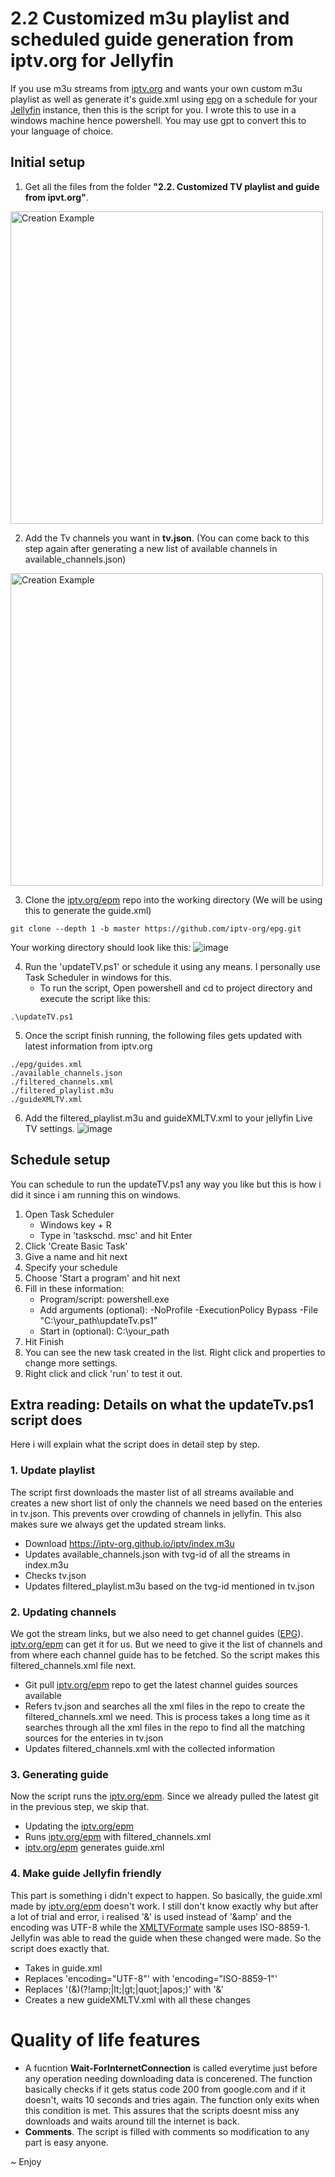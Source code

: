 # 2.2 Customized m3u playlist and scheduled guide generation from iptv.org for Jellyfin
If you use m3u streams from [iptv.org](https://github.com/iptv-org/iptv) and wants your own custom m3u playlist as well as generate it's guide.xml using [epg](https://github.com/iptv-org/epg) on a schedule for your [Jellyfin](https://jellyfin.org/) instance, then this is the script for you. I wrote this to use in a windows machine hence powershell. You may use gpt to convert this to your language of choice.

## Initial setup
1. Get all the files from the folder **"2.2. Customized TV playlist and guide from ipvt.org"**.

<img src="https://github.com/reun100e/Handy-Scripts/assets/47780896/44327790-2469-4b6a-aa77-0cd0012eaadd" alt="Creation Example" width="500" height="auto">

2. Add the Tv channels you want in **tv.json**. (You can come back to this step again after generating a new list of available channels in available_channels.json)

<img src="https://github.com/reun100e/Handy-Scripts/assets/47780896/2f53f117-9320-4340-90ec-af83865ef460" alt="Creation Example" width="auto" height="500">

3. Clone the [iptv.org/epm](https://github.com/iptv-org/epg) repo into the working directory (We will be using this to generate the guide.xml)
```
git clone --depth 1 -b master https://github.com/iptv-org/epg.git
```
Your working directory should look like this:
![image](https://github.com/user-attachments/assets/5a605830-31d5-46fd-aadb-7b024fd55548)


4. Run the 'updateTV.ps1' or schedule it using any means. I personally use Task Scheduler in windows for this.
   - To run the script, Open powershell and cd to project directory and execute the script like this:
```
.\updateTV.ps1
```

5. Once the script finish running, the following files gets updated with latest information from iptv.org
```
./epg/guides.xml
./available_channels.json
./filtered_channels.xml
./filtered_playlist.m3u
./guideXMLTV.xml
```

6. Add the filtered_playlist.m3u and guideXMLTV.xml to your jellyfin Live TV settings.
![image](https://github.com/user-attachments/assets/90632c8f-b9ab-4813-acb7-2ab58030289d)


## Schedule setup
You can schedule to run the updateTV.ps1 any way you like but this is how i did it since i am running this on windows.

1. Open Task Scheduler
   - Windows key + R
   - Type in 'taskschd. msc' and hit Enter
2. Click 'Create Basic Task'
3. Give a name and hit next
4. Specify your schedule
5. Choose 'Start a program' and hit next
6. Fill in these information:
   - Program/script: powershell.exe
   - Add arguments (optional): -NoProfile -ExecutionPolicy Bypass -File "C:\your_path\updateTv.ps1"
   - Start in (optional): C:\your_path
7. Hit Finish
8. You can see the new task created in the list. Right click and properties to change more settings.
9. Right click and click 'run' to test it out.

## Extra reading: Details on what the updateTv.ps1 script does

Here i will explain what the script does in detail step by step.

### 1. Update playlist
The script first downloads the master list of all streams available and creates a new short list of only the channels we need based on the enteries in tv.json. This prevents over crowding of channels in jellyfin. This also makes sure we always get the updated stream links.
- Download https://iptv-org.github.io/iptv/index.m3u
- Updates available_channels.json with tvg-id of all the streams in index.m3u
- Checks tv.json
- Updates filtered_playlist.m3u based on the tvg-id mentioned in tv.json

### 2. Updating channels
We got the stream links, but we also need to get channel guides ([EPG](https://en.wikipedia.org/wiki/Electronic_program_guide)). [iptv.org/epm](https://github.com/iptv-org/epg) can get it for us. But we need to give it the list of channels and from where each channel guide has to be fetched. So the script makes this filtered_channels.xml file next.
- Git pull [iptv.org/epm](https://github.com/iptv-org/epg) repo to get the latest channel guides sources available
- Refers tv.json and searches all the xml files in the repo to create the filtered_channels.xml we need. This is process takes a long time as it searches through all the xml files in the repo to find all the matching sources for the enteries in tv.json
- Updates filtered_channels.xml with the collected information

### 3. Generating guide
Now the script runs the [iptv.org/epm](https://github.com/iptv-org/epg). Since we already pulled the latest git in the previous step, we skip that.
- Updating the [iptv.org/epm](https://github.com/iptv-org/epg)
- Runs [iptv.org/epm](https://github.com/iptv-org/epg) with filtered_channels.xml
- [iptv.org/epm](https://github.com/iptv-org/epg) generates guide.xml

### 4. Make guide Jellyfin friendly
This part is something i didn't expect to happen. So basically, the guide.xml made by [iptv.org/epm](https://github.com/iptv-org/epg) doesn't work. I still don't know exactly why but after a lot of trial and error, i realised '&' is used instead  of '&amp' and the encoding was UTF-8 while the [XMLTVFormate](https://wiki.xmltv.org/index.php/XMLTVFormat) sample uses ISO-8859-1. Jellyfin was able to read the guide when these changed were made. So the script does exactly that.
- Takes in guide.xml
- Replaces 'encoding="UTF-8"' with 'encoding="ISO-8859-1"'
- Replaces '(&)(?!amp;|lt;|gt;|quot;|apos;)' with '&amp;'
- Creates a new guideXMLTV.xml with all these changes

# Quality of life features
- A fucntion **Wait-ForInternetConnection** is called everytime just before any operation needing downloading data is concerened. The function basically checks if it gets status code 200 from google.com and if it doesn't, waits 10 seconds and tries again. The function only exits when this condition is met. This assures that the scripts doesnt miss any downloads and waits around till the internet is back.
- **Comments**. The script is filled with comments so modification to any part is easy anyone.

~ Enjoy
